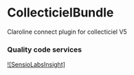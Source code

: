 CollecticielBundle
==============

Claroline connect plugin for collecticiel
V5

### Quality code services
[![SensioLabsInsight]](https://insight.sensiolabs.com/projects/a50e7885-90fe-4adc-ba8a-695c8def1b86)
